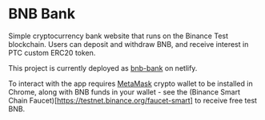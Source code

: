 # BNB Bank

Simple cryptocurrency bank website that runs on the Binance Test blockchain.
Users can deposit and withdraw BNB, and receive interest in PTC custom ERC20 token.

This project is currently deployed as [bnb-bank](https://bnb-bank.netlify.app/) on netlify. 

To interact with the app requires [MetaMask](https://metamask.io/) crypto wallet to be installed in Chrome, along with BNB funds in your wallet - see the (Binance Smart Chain Faucet)[https://testnet.binance.org/faucet-smart] to receive free test BNB.